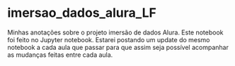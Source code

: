 # imersao_dados_alura_LF
Minhas anotações sobre o projeto imersão de dados Alura.
Este notebook foi feito no Jupyter notebook. Estarei postando um update do mesmo notebook a cada aula que passar para que assim seja possível acompanhar as mudanças feitas entre cada aula.
